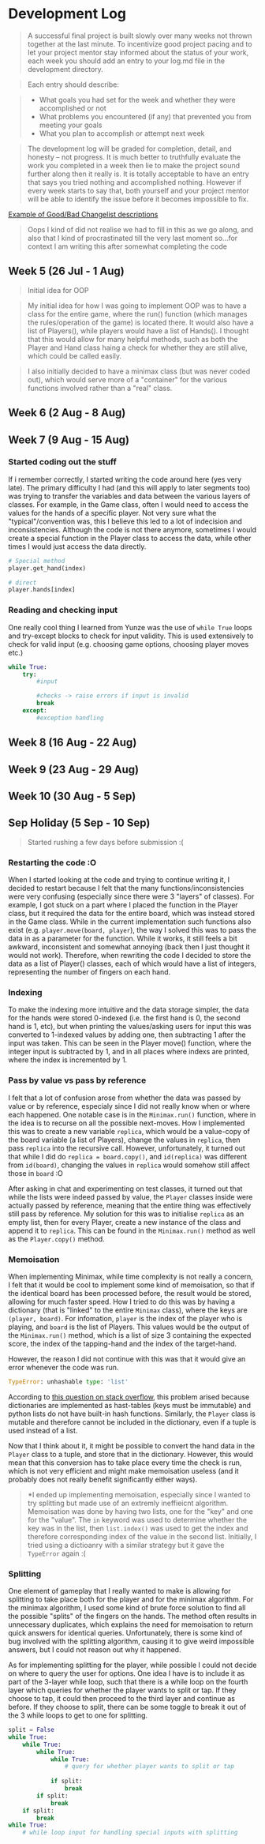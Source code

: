 # Development Log
> A successful final project is built slowly over many weeks not thrown together at the last minute. To incentivize good project pacing and to let your project mentor stay informed about the status of your work, each week you should add an entry to your log.md file in the development directory.

> Each entry should describe:

> - What goals you had set for the week and whether they were accomplished or not
> - What problems you encountered (if any) that prevented you from meeting your goals
> - What you plan to accomplish or attempt next week

> The development log will be graded for completion, detail, and honesty – not progress. It is much better to truthfully evaluate the work you completed in a week then lie to make the project sound further along then it really is. It is totally acceptable to have an entry that says you tried nothing and accomplished nothing. However if every week starts to say that, both yourself and your project mentor will be able to identify the issue before it becomes impossible to fix.

[Example of Good/Bad Changelist descriptions](https://google.github.io/eng-practices/review/developer/cl-descriptions.html)

> Oops I kind of did not realise we had to fill in this as we go along, and also that I kind of procrastinated till the very last moment so...for context I am writing this after somewhat completing the code

## Week 5 (26 Jul - 1 Aug)
> Initial idea for OOP

> My initial idea for how I was going to implement OOP was to have a class for the entire game, where the run() function (which manages the rules/operation of the game) is located there. It would also have a list of Players(), while players would have a list of Hands(). I thought that this would allow for many helpful methods, such as both the Player and Hand class haing a check for whether they are still alive, which could be called easily.

> I also initially decided to have a minimax class (but was never coded out), which would serve more of a "container" for the various functions involved rather than a "real" class.

## Week 6 (2 Aug - 8 Aug)

## Week 7 (9 Aug - 15 Aug)
### Started coding out the stuff
If i remember correctly, I started writing the code around here (yes very late). The primary difficulty I had (and this will apply to later segments too) was trying to transfer the variables and data between the various layers of classes. For example, in the Game class, often I would need to access the values for the hands of a specific player. Not very sure what the "typical"/convention was, this I believe this led to a lot of indecision and inconsistencies. Although the code is not there anymore, sometimes I would create a special function in the Player class to access the data, while other times I would just access the data directly.

```python
# Special method
player.get_hand(index)

# direct
player.hands[index]
```
### Reading and checking input
One really cool thing I learned from Yunze was the use of `while True` loops and try-except blocks to check for input validity. This is used extensively to check for valid input (e.g. choosing game options, choosing player moves etc.)

```python
while True:
    try:
        #input

        #checks -> raise errors if input is invalid
        break
    except:
        #exception handling
```

## Week 8 (16 Aug - 22 Aug)

## Week 9 (23 Aug - 29 Aug)

## Week 10 (30 Aug - 5 Sep)

## Sep Holiday (5 Sep - 10 Sep)
> Started rushing a few days before submission :(

### Restarting the code :O 
When I started looking at the code and trying to continue writing it, I decided to restart because I felt that the many functions/inconsistencies were very confusing (especially since there were 3 "layers" of classes). For example, I got stuck on a part where I placed the function in the Player class, but it required the data for the entire board, which was instead stored in the Game class. While in the current implementation such functions also exist (e.g. `player.move(board, player`), the way I solved this was to pass the data in as a parameter for the function. While it works, it still feels a bit awkward, inconsistent and somewhat annoying (back then I just thought it would not work). Therefore, when rewriting the code I decided to store the data as a list of Player() classes, each of which would have a list of integers, representing the number of fingers on each hand. 

### Indexing
To make the indexing more intuitive and the data storage simpler, the data for the hands were stored 0-indexed (i.e. the first hand is 0, the second hand is 1, etc), but when printing the values/asking users for input this was converted to 1-indexed values by adding one, then subtracting 1 after the input was taken. This can be seen in the Player move() function, where the integer input is subtracted by 1, and in all places where indexs are printed, where the index is incremented by 1.

### Pass by value vs pass by reference
I felt that a lot of confusion arose from whether the data was passed by value or by reference, especialy since I did not really know when or where each happened. One notable case is in the `Minimax.run()` function, where in the idea is to recurse on all the possible next-moves. How I implemented this was to create a new variable `replica`, which would be a value-copy of the board variable (a list of Players), change the values in `replica`, then pass `replica` into the recursive call. However, unfortunately, it turned out that while I did do `replica = board.copy()`, and `id(replica)` was different from `id(board)`, changing the values in `replica` would somehow still affect those in `board` :O 

After asking in chat and experimenting on test classes, it turned out that while the lists were indeed passed by value, the `Player` classes inside were actually passed by reference, meaning that the entire thing was effectively still pass by reference. My solution for this was to initialise `replica` as an empty list, then for every Player, create a new instance of the class and append it to `replica`. This can be found in the `Minimax.run()` method as well as the `Player.copy()` method. 

### Memoisation
When implementing Minimax, while time complexity is not really a concern, I felt that it would be cool to implement some kind of memoisation, so that if the identical board has been processed before, the result would be stored, allowing for much faster speed. How I tried to do this was by having a dictionary (that is "linked" to the entire `Minimax` class), where the keys are `(player, board)`. For infomation, `player` is the index of the player who is playing, and `board` is the list of Players. This values would be the output of the `Minimax.run()` method, which is a list of size 3 containing the expected score, the index of the tapping-hand and the index of the target-hand.

However, the reason I did not continue with this was that it would give an error whenever the code was run.

```python
TypeError: unhashable type: 'list'
```

According to [this question on stack overflow](https://stackoverflow.com/questions/19371358/python-typeerror-unhashable-type-list), this problem arised because dictionaries are implemented as hast-tables (keys must be immutable) and python lists do not have built-in hash functions. Similarly, the `Player` class is mutable and therefore cannot be included in the dictionary, even if a tuple is used instead of a list.

Now that I think about it, it might be possible to convert the hand data in the `Player` class to a tuple, and store that in the dictionary. However, this would mean that this conversion has to take place every time the check is run, which is not very efficient and might make memoisation useless (and it probably does not really benefit significantly either ways).

> *I ended up implementing memoisation, especially since I wanted to try splitting but made use of an extremly ineffieicnt algorithm. Memoisation was done by having two lists, one for the "key" and one for the "value". The `in` keyword was used to determine whether the key was in the list, then `list.index()` was used to get the index and therefore corresponding index of the value in the second list. Initially, I tried using a dictioanry with a similar strategy but it gave the `TypeError` again :(

### Splitting
One element of gameplay that I really wanted to make is allowing for splitting to take place both for the player and for the minimax algorithm. For the minimax algorithm, I used some kind of brute force solution to find all the possible "splits" of the fingers on the hands. The method often results in unnecessary duplicates, which explains the need for memoisation to return quick answers for identical queries. Unfortunately, there is some kind of bug involved with the splitting algorithm, causing it to give weird impossible answers, but I could not reason out why it happened.

As for implementing splitting for the player, while possible I could not decide on where to query the user for options. One idea I have is to include it as part of the 3-layer while loop, such that there is a while loop on the fourth layer which queries for whether the player wants to split or tap. If they choose to tap, it could then proceed to the third layer and continue as before. If they choose to split, there can be some toggle to break it out of the 3 while loops to get to one for splitting.

```python
split = False
while True:
    while True:
        while True:
            while True:
                # query for whether player wants to split or tap
            
            if split:
                break
        if split:
            break
    if split:
        break
while True:
    # while loop input for handling special inputs with splitting
```